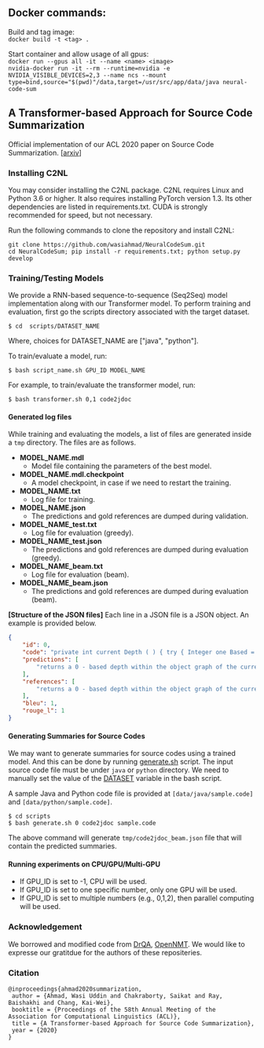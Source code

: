 ## Docker commands:
Build and tag image:\
```docker build -t <tag> .```

Start container and allow usage of all gpus:\
```docker run --gpus all -it --name <name> <image>```\
```nvidia-docker run -it --rm --runtime=nvidia -e NVIDIA_VISIBLE_DEVICES=2,3 --name ncs --mount type=bind,source="$(pwd)"/data,target=/usr/src/app/data/java neural-code-sum```

## A Transformer-based Approach for Source Code Summarization
Official implementation of our ACL 2020 paper on Source Code Summarization. [[arxiv](https://arxiv.org/abs/2005.00653)]

### Installing C2NL

You may consider installing the C2NL package. C2NL requires Linux and Python 3.6 or higher. It also requires installing PyTorch version 1.3. Its other dependencies are listed in requirements.txt. CUDA is strongly recommended for speed, but not necessary.

Run the following commands to clone the repository and install C2NL:

```
git clone https://github.com/wasiahmad/NeuralCodeSum.git
cd NeuralCodeSum; pip install -r requirements.txt; python setup.py develop
```

### Training/Testing Models

We provide a RNN-based sequence-to-sequence (Seq2Seq) model implementation along with our Transformer model. To perform training and evaluation, first go the scripts directory associated with the target dataset.

```
$ cd  scripts/DATASET_NAME
```

Where, choices for DATASET_NAME are ["java", "python"].

To train/evaluate a model, run:

```
$ bash script_name.sh GPU_ID MODEL_NAME
```

For example, to train/evaluate the transformer model, run:

```
$ bash transformer.sh 0,1 code2jdoc
```

#### Generated log files

While training and evaluating the models, a list of files are generated inside a `tmp` directory. The files are as follows.

- **MODEL_NAME.mdl**
  - Model file containing the parameters of the best model.
- **MODEL_NAME.mdl.checkpoint**
  - A model checkpoint, in case if we need to restart the training.
- **MODEL_NAME.txt**
  - Log file for training.
- **MODEL_NAME.json**
  - The predictions and gold references are dumped during validation.
- **MODEL_NAME_test.txt**
  - Log file for evaluation (greedy).
- **MODEL_NAME_test.json** 
  - The predictions and gold references are dumped during evaluation (greedy).
- **MODEL_NAME_beam.txt**
  - Log file for evaluation (beam).
- **MODEL_NAME_beam.json**
  - The predictions and gold references are dumped during evaluation (beam).

**[Structure of the JSON files]** Each line in a JSON file is a JSON object. An example is provided below.

```json 
{
    "id": 0,
    "code": "private int current Depth ( ) { try { Integer one Based = ( ( Integer ) DEPTH FIELD . get ( this ) ) ; return one Based - NUM ; } catch ( Illegal Access Exception e ) { throw new Assertion Error ( e ) ; } }",
    "predictions": [
        "returns a 0 - based depth within the object graph of the current object being serialized ."
    ],
    "references": [
        "returns a 0 - based depth within the object graph of the current object being serialized ."
    ],
    "bleu": 1,
    "rouge_l": 1
}
```

#### Generating Summaries for Source Codes

We may want to generate summaries for source codes using a trained model. And this can be done by running [generate.sh](https://github.com/wasiahmad/NeuralCodeSum/blob/master/scripts/generate.sh) script. The input source code file must be under `java` or `python` directory. We need to manually set the value of the [DATASET](https://github.com/wasiahmad/NeuralCodeSum/blob/master/scripts/generate.sh#L15) variable in the bash script. 

A sample Java and Python code file is provided at `[data/java/sample.code]` and `[data/python/sample.code]`.

```
$ cd scripts
$ bash generate.sh 0 code2jdoc sample.code
```

The above command will generate `tmp/code2jdoc_beam.json` file that will contain the predicted summaries.

#### Running experiments on CPU/GPU/Multi-GPU

- If GPU_ID is set to -1, CPU will be used.
- If GPU_ID is set to one specific number, only one GPU will be used.
- If GPU_ID is set to multiple numbers (e.g., 0,1,2), then parallel computing will be used.

### Acknowledgement

We borrowed and modified code from [DrQA](https://github.com/facebookresearch/DrQA), [OpenNMT](https://github.com/OpenNMT/OpenNMT-py). We would like to expresse our gratitdue for the authors of these repositeries.


### Citation

```
@inproceedings{ahmad2020summarization,
 author = {Ahmad, Wasi Uddin and Chakraborty, Saikat and Ray, Baishakhi and Chang, Kai-Wei},
 booktitle = {Proceedings of the 58th Annual Meeting of the Association for Computational Linguistics (ACL)},
 title = {A Transformer-based Approach for Source Code Summarization},
 year = {2020}
}
```

